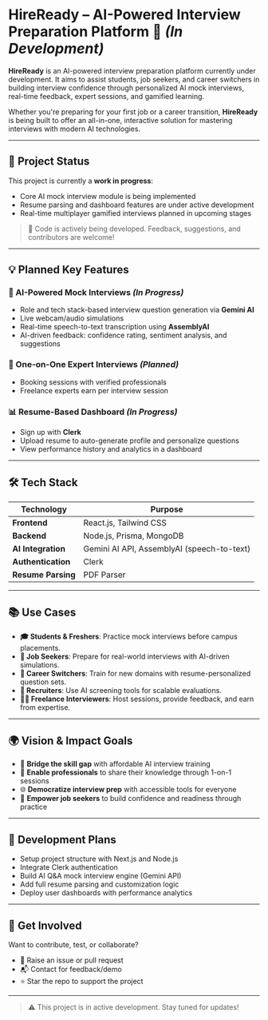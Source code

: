#  HireReady – AI-Powered Interview Preparation Platform 🚀 *(In Development)*

**HireReady** is an AI-powered interview preparation platform currently under development. It aims to assist students, job seekers, and career switchers in building interview confidence through personalized AI mock interviews, real-time feedback, expert sessions, and gamified learning.

Whether you're preparing for your first job or a career transition, **HireReady** is being built to offer an all-in-one, interactive solution for mastering interviews with modern AI technologies.

---

## 🚧 Project Status

This project is currently a **work in progress**:
- Core AI mock interview module is being implemented
- Resume parsing and dashboard features are under active development
- Real-time multiplayer gamified interviews planned in upcoming stages

> 🔨 Code is actively being developed. Feedback, suggestions, and contributors are welcome!

---

## 💡 Planned Key Features

### 🤖 AI-Powered Mock Interviews *(In Progress)*
- Role and tech stack-based interview question generation via **Gemini AI**
- Live webcam/audio simulations
- Real-time speech-to-text transcription using **AssemblyAI**
- AI-driven feedback: confidence rating, sentiment analysis, and suggestions

### 👥 One-on-One Expert Interviews *(Planned)*
- Booking sessions with verified professionals
- Freelance experts earn per interview session

### 📊 Resume-Based Dashboard *(In Progress)*
- Sign up with **Clerk**
- Upload resume to auto-generate profile and personalize questions
- View performance history and analytics in a dashboard



---

## 🛠️ Tech Stack

| Technology           | Purpose                                  |
|----------------------|------------------------------------------|
| **Frontend**         | React.js, Tailwind CSS                   |
| **Backend**          | Node.js, Prisma, MongoDB                 |
| **AI Integration**   | Gemini AI API, AssemblyAI (speech-to-text) |
| **Authentication**   | Clerk                                    |
| **Resume Parsing**   | PDF Parser                               |

---

## 📚 Use Cases

- **🎓 Students & Freshers**: Practice mock interviews before campus placements.
- **💼 Job Seekers**: Prepare for real-world interviews with AI-driven simulations.
- **🔄 Career Switchers**: Train for new domains with resume-personalized question sets.
- **🏢 Recruiters**: Use AI screening tools for scalable evaluations.
- **👨‍🏫 Freelance Interviewers**: Host sessions, provide feedback, and earn from expertise.

---

## 🌍 Vision & Impact Goals

- 🧠 **Bridge the skill gap** with affordable AI interview training
- 🤝 **Enable professionals** to share their knowledge through 1-on-1 sessions
- 🌐 **Democratize interview prep** with accessible tools for everyone
- 💪 **Empower job seekers** to build confidence and readiness through practice

---

## 🔄 Development Plans

- Setup project structure with Next.js and Node.js
- Integrate Clerk authentication
- Build AI Q&A mock interview engine (Gemini API)
- Add full resume parsing and customization logic
- Deploy user dashboards with performance analytics

---

## 🤝 Get Involved

Want to contribute, test, or collaborate?

- 🔧 Raise an issue or pull request
- 📬 Contact for feedback/demo
- ⭐ Star the repo to support the project

---

> ⚠️ This project is in active development. Stay tuned for updates!

